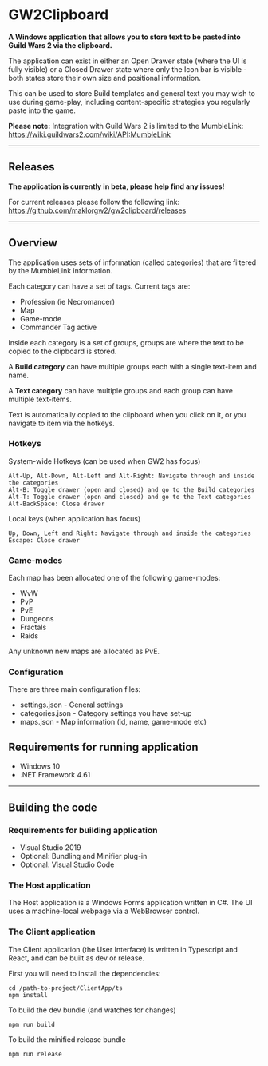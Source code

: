 # GW2Clipboard

**A Windows application that allows you to store text to be pasted into Guild Wars 2 via the clipboard.** 

The application can exist in either an Open Drawer state (where the UI is fully visible) or a Closed Drawer state where only the Icon bar is visible - both states store their own size and positional information.

This can be used to store Build templates and general text you may wish to use during game-play, including content-specific strategies you regularly paste into the game.
 
**Please note:** Integration with Guild Wars 2 is limited to the MumbleLink: https://wiki.guildwars2.com/wiki/API:MumbleLink
****

## Releases
**The application is currently in beta, please help find any issues!**

For current releases please follow the following link:
https://github.com/maklorgw2/gw2clipboard/releases
****
## Overview
The application uses sets of information (called categories) that are filtered by the MumbleLink information.

Each category can have a set of tags. Current tags are:
* Profession (ie Necromancer)
* Map
* Game-mode
* Commander Tag active

Inside each category is a set of groups, groups are where the text to be copied to the clipboard is stored.

A **Build category** can have multiple groups each with a single text-item and name. 

A **Text category** can have multiple groups and each group can have multiple text-items.

Text is automatically copied to the clipboard when you click on it, or you navigate to item via the hotkeys.

### Hotkeys
System-wide Hotkeys (can be used when GW2 has focus)
````
Alt-Up, Alt-Down, Alt-Left and Alt-Right: Navigate through and inside the categories
Alt-B: Toggle drawer (open and closed) and go to the Build categories
Alt-T: Toggle drawer (open and closed) and go to the Text categories
Alt-BackSpace: Close drawer 
````

Local keys (when application has focus)
````
Up, Down, Left and Right: Navigate through and inside the categories
Escape: Close drawer
````

### Game-modes
Each map has been allocated one of the following game-modes:
* WvW
* PvP
* PvE
* Dungeons
* Fractals
* Raids

Any unknown new maps are allocated as PvE.

### Configuration
There are three main configuration files:
* settings.json - General settings
* categories.json - Category settings you have set-up
* maps.json - Map information (id, name, game-mode etc)

## Requirements for running application
* Windows 10
* .NET Framework 4.61

****
## Building the code
### Requirements for building application
* Visual Studio 2019
* Optional: Bundling and Minifier plug-in 
* Optional: Visual Studio Code

### The Host application
The Host application is a Windows Forms application written in C#. 
The UI uses a machine-local webpage via a WebBrowser control.

### The Client application
The Client application (the User Interface) is written in Typescript and React, and can be built as dev or release.

First you will need to install the dependencies:
 ````
 cd /path-to-project/ClientApp/ts
 npm install
 ````


 To build the dev bundle (and watches for changes) 
 ````
 npm run build
 ````
 To build the minified release bundle
 ````
 npm run release
 ````



